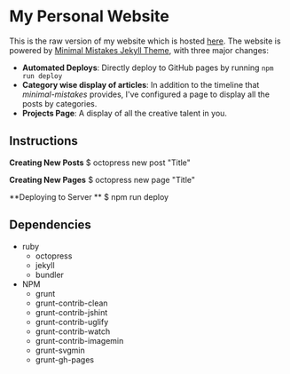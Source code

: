# My Personal Website

This is the raw version of my website which is hosted [here](http://srijanshetty.in). The website is powered by [Minimal Mistakes Jekyll Theme](https://github.com/mmistakes/minimal-mistakes), with three major changes:

- **Automated Deploys**: Directly deploy to GitHub pages by running `npm run deploy`
- **Category wise display of articles**: In addition to the timeline that *minimal-mistakes* provides, I've configured a page to display all the posts by categories.
- **Projects Page**: A display of all the creative talent in you.

## Instructions

**Creating New Posts**
    $ octopress new post "Title"

**Creating New Pages**
    $ octopress new page "Title"

**Deploying to Server **
    $ npm run deploy

## Dependencies

- ruby
    - octopress
    - jekyll
    - bundler
- NPM
    - grunt
    - grunt-contrib-clean
    - grunt-contrib-jshint
    - grunt-contrib-uglify
    - grunt-contrib-watch
    - grunt-contrib-imagemin
    - grunt-svgmin
    - grunt-gh-pages
